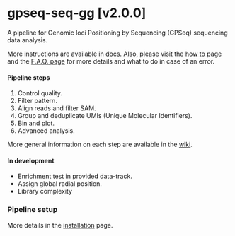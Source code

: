 gpseq-seq-gg \[v2.0.0]
===

A pipeline for Genomic loci Positioning by Sequencing (GPSeq) sequencing data analysis.

More instructions are available in [docs](docs/). Also, please visit the [how to page](docs/how-to/) and the [F.A.Q. page](docs/faq/) for more details and what to do in case of an error.

#### Pipeline steps

1. Control quality.
2. Filter pattern.
3. Align reads and filter SAM.
4. Group and deduplicate UMIs (Unique Molecular Identifiers).
5. Bin and plot.
6. Advanced analysis.

More general information on each step are available in the [wiki](https://github.com/ggirelli/gpseq-seq-gg/wiki).

#### In development

* Enrichment test in provided data-track.
* Assign global radial position.
* Library complexity

### Pipeline setup

More details in the [installation](./INSTALL.md) page.

